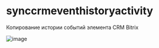 # synccrmeventhistoryactivity
Копирование истории событий элемента CRM Bitrix

![image](https://github.com/user-attachments/assets/5b5959f3-1e91-446e-aefd-b5976550a3c2)
